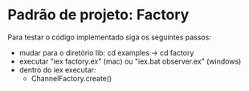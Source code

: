 # Padrão de projeto: Factory

Para testar o código implementado siga os seguintes passos:

- mudar para o diretório lib: cd examples -> cd factory 
- executar "iex factory.ex" (mac) ou "iex.bat observer.ex" (windows)
- dentro do iex executar:
  - ChannelFactory.create()
